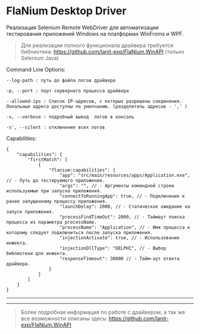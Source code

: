 # FlaNium Desktop Driver

Реализация Selenium Remote WebDriver для автоматизации тестирования приложений Windows на платформах WinFroms и WPF.


> Для реализации полного функционала драйвера требуется библиотека: https://github.com/lanit-exp/FlaNium.WinAPI (только Selenium Java)

Command Line Options:

    --log-path : путь до файла логов драйвера

    -p, --port : порт серверного процесса драйвера

    --allowed-ips : Список IP-адресов, с которых разрешены соединения. Локальные адреса доступны по умолчанию. (разделитель адресов - ',' )
   
    -v, --verbose : подробный вывод  логов в консоль

    -s', --silent : отключение всех логов


Capabilities:

    {
        "capabilities": {
            "firstMatch": [
                {
                    "flanium:capabilities": {
                        "app": "src/main/resources/apps/Application.exe", // - Путь до тестируемого приложения.
                        "args": "", // - Аргументы командной строки используемые при запуске приложения.
                        "connectToRunningApp": true, // - Подключение к ранее запущенному процессу приложения.
                        "launchDelay": 2000, // - Статическое ожидание на запуск приложения.
                        "processFindTimeOut": 2000, // - Таймаут поиска процесса из параметра processName.
                        "processName": "Application", // - Имя процесса к которому следует подключиться после запуска приложения.
                        "injectionActivate": true, // - Использование инжекта.
                        "injectionDllType": "DELPHI", // - Выбор библиотеки для инжекта.
                        "responseTimeout": 30000 // - Тайм-аут ответа драйвера.
                    }
                }
            ]
        }
    }

___
___

>   Более подробная информация по работе с драйвером, а так же все возможности описаны здесь: https://github.com/lanit-exp/FlaNium.WinAPI